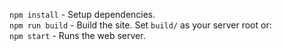 `npm install` - Setup dependencies.<br>
`npm run build` - Build the site. Set `build/` as your server root or:<br>
`npm start` - Runs the web server.